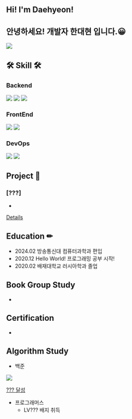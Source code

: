 
## Hi! I'm Daehyeon!




## 안녕하세요! 개발자 한대현 입니다.😀



![](https://github-stats-alpha.vercel.app/api/?username=choco5958&cc=000&tc=fff&ic=fff&bc=000)

## 🛠 Skill 🛠 

### Backend
<img src="https://img.shields.io/badge/PHP-777BB4?style=for-the-badge&logo=php&logoColor=white"> <img src="https://img.shields.io/badge/mysql-4479A1?style=for-the-badge&logo=mysql&logoColor=white">
<img src="https://img.shields.io/badge/Java-ED8B00?style=for-the-badge&logo=openjdk&logoColor=white">

### FrontEnd
<img src="https://img.shields.io/badge/javascript-F7DF1E?style=for-the-badge&logo=javascript&logoColor=black"> <img src="https://img.shields.io/badge/React-20232A?style=for-the-badge&logo=react&logoColor=61DAFB">

### DevOps
<img src="https://img.shields.io/badge/linux-FCC624?style=for-the-badge&logo=linux&logoColor=black"> <img src="https://img.shields.io/badge/aws-232F3E?style=for-the-badge&logo=amazonaws&logoColor=white">

## Project 📒 

### [???]

-

[Details](https://???)


## Education ✏
- 2024.02 방송통신대 컴퓨터과학과 편입
- 2020.12 Hello World! 프로그래밍 공부 시작!
- 2020.02 배재대학교 러시아학과 졸업

## Book Group Study
- 

## Certification
-

## Algorithm Study
- 백준

<img src="http://mazassumnida.wtf/api/v2/generate_badge?boj=choco5958">

[??? 달성](https://solved.ac/profile/choco5958)

- 프로그래머스
  - LV??? 배지 취득
